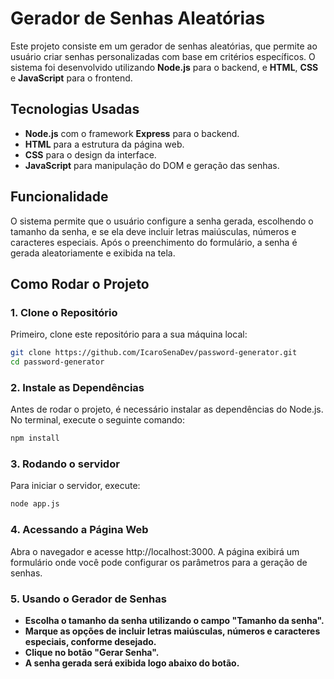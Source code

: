 # Gerador de Senhas Aleatórias

Este projeto consiste em um gerador de senhas aleatórias, que permite ao usuário criar senhas personalizadas com base em critérios específicos. O sistema foi desenvolvido utilizando **Node.js** para o backend, e **HTML**, **CSS** e **JavaScript** para o frontend.

## Tecnologias Usadas

- **Node.js** com o framework **Express** para o backend.
- **HTML** para a estrutura da página web.
- **CSS** para o design da interface.
- **JavaScript** para manipulação do DOM e geração das senhas.

## Funcionalidade

O sistema permite que o usuário configure a senha gerada, escolhendo o tamanho da senha, e se ela deve incluir letras maiúsculas, números e caracteres especiais. Após o preenchimento do formulário, a senha é gerada aleatoriamente e exibida na tela.

## Como Rodar o Projeto

### 1. Clone o Repositório

Primeiro, clone este repositório para a sua máquina local:

```bash
git clone https://github.com/IcaroSenaDev/password-generator.git
cd password-generator
```

### 2. Instale as Dependências

Antes de rodar o projeto, é necessário instalar as dependências do Node.js. No terminal, execute o seguinte comando:

```bash
npm install
```

### 3. Rodando o servidor

Para iniciar o servidor, execute:

```bash
node app.js
```

### 4. Acessando a Página Web

Abra o navegador e acesse http://localhost:3000. A página exibirá um formulário onde você pode configurar os parâmetros para a geração de senhas.

### 5. Usando o Gerador de Senhas

- **Escolha o tamanho da senha utilizando o campo "Tamanho da senha".**
- **Marque as opções de incluir letras maiúsculas, números e caracteres especiais, conforme desejado.**
- **Clique no botão "Gerar Senha".**
- **A senha gerada será exibida logo abaixo do botão.**